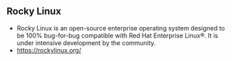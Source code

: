 ## Rocky Linux
- Rocky Linux is an open-source enterprise operating system designed to be 100% bug-for-bug compatible with Red Hat Enterprise Linux®. It is under intensive development by the community.
- https://rockylinux.org/